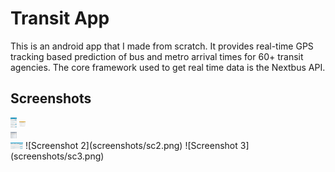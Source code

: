 Transit App
===========

This is an android app that I made from scratch. It provides real-time GPS tracking based prediction of bus and metro arrival times for 60+ transit agencies. The core framework used to get real time data is the Nextbus API.

Screenshots
-----------

<div style="width: 30px;">
<img src="screenshots/sc1.png" alt="Screenshot 1" style="width: 10px;height: 400"/>
<img src="screenshots/sc2.png" alt="Screenshot 1" style="width: 10px;height: 10px"/>
<img src="screenshots/sc3.png" alt="Screenshot 1" style="width: 10px;height: 10px"/>
</div>
<img src="screenshots/sc1.png" alt="Screenshot 1" style="width: 20px;height: 10px"/>
<!--![Screenshot 1](screenshots/sc1.png =100x20)-->
![Screenshot 2](screenshots/sc2.png) ![Screenshot 3](screenshots/sc3.png)
